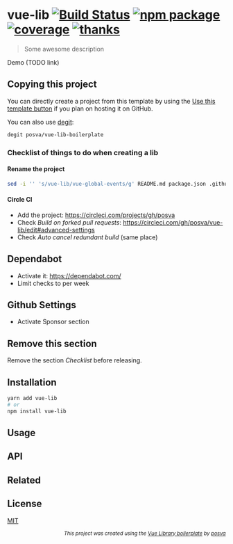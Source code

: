 # vue-lib [![Build Status](https://badgen.net/circleci/github/posva/vue-lib/master)](https://circleci.com/gh/posva/vue-lib) [![npm package](https://badgen.net/npm/v/vue-lib)](https://www.npmjs.com/package/vue-lib) [![coverage](https://badgen.net/codecov/c/github/posva/vue-lib/master)](https://codecov.io/github/posva/vue-lib) [![thanks](https://badgen.net/badge/thanks/♥/pink)](https://github.com/posva/thanks)

> Some awesome description

Demo (TODO link)

## Copying this project

You can directly create a project from this template by using the [Use this template button](https://github.com/posva/vue-lib-boilerplate/generate) if you plan on hosting it on GitHub.

You can also use [degit](https://github.com/Rich-Harris/degit):

```sh
degit posva/vue-lib-boilerplate
```

### Checklist of things to do when creating a lib

#### Rename the project

```sh
sed -i '' 's/vue-lib/vue-global-events/g' README.md package.json .github/workflows/release-tag.yml size-checks/*
```

#### Circle CI

- Add the project: https://circleci.com/projects/gh/posva
- Check _Build on forked pull requests_: https://circleci.com/gh/posva/vue-lib/edit#advanced-settings
- Check _Auto cancel redundant build_ (same place)

## Dependabot

- Activate it: https://dependabot.com/
- Limit checks to per week

## Github Settings

- Activate Sponsor section

## Remove this section

Remove the section _Checklist_ before releasing.

## Installation

```sh
yarn add vue-lib
# or
npm install vue-lib
```

## Usage

## API

## Related

## License

[MIT](http://opensource.org/licenses/MIT)

<div align="right">
<sub><em>
This project was created using the <a href="https://github.com/posva/vue-lib-boilerplate" rel="nofollow">Vue Library boilerplate</a> by <a href="https://github.com/posva" rel="nofollow">posva</a>
</em></sub>
</div>
